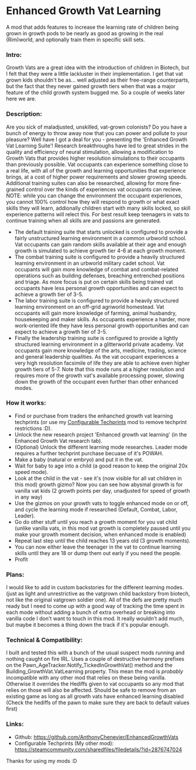# Enhanced Growth Vat Learning
A mod that adds features to increase the learning rate of children being grown in growth pods to be nearly as good as growing in the real (Rim)world, and optionally train them in specific skill sets.

### Intro:
Growth Vats are a great idea with the introduction of children in Biotech, but I felt that they were a little lackluster in their implementation. I get that vat grown kids shouldn't be as... well adjusted as their free-range counterparts, but the fact that they never gained growth tiers when that was a major feature of the child growth system bugged me. So a couple of weeks later here we are.    

### Description:
Are you sick of maladjusted, unskilled, vat-grown colonists?
Do you have a bunch of energy to throw away now that you can power and pollute to your pleasure?
Well have I got a deal for you - presenting the 'Enhanced Growth Vat Learning Suite'!
Research breakthroughs have led to great strides in the quality and efficiency of neural stimulation, allowing a modification to Growth Vats that provides higher resolution simulations to their occupants than previously possible.
Vat occupants can experience something close to a real life, with all of the growth and learning opportunities that experience brings, at a cost of higher power requirements and slower growing speeds.
Additional training suites can also be researched, allowing for more fine-grained control over the kinds of experiences vat occupants can recieve. NOTE: while you can change the environment the occupant experiences, you cannot 100% control how they will respond to growth or what exact skills they will learn, addionally children start with many skills locked, so skill experience patterns will relect this. For best result keep teenagers in vats to continue training when all skills are and passions are generated.

- The default training suite that starts unlocked is configured to provide a fairly unstructured learning environment in a common urbworld school. Vat occupants can gain random skills available at their age and enough growth is simulated to achieve growth tier 4-6 at each growth moment.
- The combat training suite is configured to provide a heavily structured learning environment in an urbworld military cadet school. Vat occupants will gain more knowledge of combat and combat-related operations such as building defenses, breaching entrenched positions and triage. As more focus is put on certain skills being trained vat occupants have less personal growth opportunities and can expect to achieve a growth tier of 3-5.
- The labor training suite is configured to provide a heavily structured learning environment on an off-grid agriworld homestead. Vat occupants will gain more knowledge of farming, animal husbandry, housekeeping and maker skills. As occupants experience a harder, more work-oriented life they have less personal growth opportunities and can expect to achieve a growth tier of 3-5.
- Finally the leadership training suite is configured to provide a lightly structured learning environment in a glitterworld private academy. Vat occupants gain more knowledge of the arts, medicine, trading, science and general leadership qualities. As the vat occupant experiences a very high resolution facsimile of life they are able to achieve even higher growth tiers of 5-7. Note that this mode runs at a higher resolution and requires more of the growth vat's available processing power, slowing down the growth of the occupant even further than other enhanced modes. 

### How it works:
- Find or purchase from traders the enhanched growth vat learning techprints (or use my <a href="https://steamcommunity.com/sharedfiles/filedetails/?id=2876747024">Configurable Techprints</a> mod to remove techprint restrictions :D).
- Unlock the new research project 'Enhanced growth vat learning' (in the Enhanced Growth Vat research tab).
- (Optional) Unlock the different learning mode researches. Leader mode requires a further techprint purchase becuase of it's POWAH.
- Make a baby (natural or embryo) and put it in the vat.
- Wait for baby to age into a child (a good reason to keep the original 20x speed mode).
- Look at the child in the vat - see it's (now visible for all vat children in this mod) growth gizmo? Now you can see how abysmal growth is for vanilla vat kids (2 growth points per day, unadjusted for speed of growth in any way)
- Use the gizmos on your growth vats to toggle enhanced mode on or off, and cycle the learning mode if researched (Default, Combat, Labor, Leader).
- Go do other stuff until you reach a growth moment for you vat child (unlike vanilla vats, in this mod vat growth is completely paused until you make your growth moment decision, when enhanced mode is enabled)
- Repeat last step until the child reaches 13 years old (3 growth moments).
- You can now either leave the teenager in the vat to continue learning skills until they are 18 or dump them out early if you need the people.
- Profit

### Plans:
I would like to add in custom backstories for the different learning modes. (just as light and unrestrictive as the vatgrown child backstory from biotech, not like the original vatgrown soldier one). All of the defs are pretty much ready but I need to come up with a good way of tracking the time spent in each mode without adding a bunch of extra overhead or breaking into vanilla code I don't want to touch in this mod. It really wouldn't add much, but maybe it becomes a thing down the track if it's popular enough.

### Technical & Compatibility:
I built and tested this with a bunch of the usual suspect mods running and nothing caught on fire IRL. 
Uses a couple of destructive harmony prefixes on the Pawn_AgeTracker.Notify_TickedInGrowthVat() method and the Building_GrowthVat.VatLearning property. This mean the mod is *probably* incompatible with any other mod that relies on these being vanilla.
Otherwise it overrides the Hediffs given to vat occupants so any mod that relies on those will also be affected. 
Should be safe to remove from an existing game as long as all growth vats have enhanced learning disabled (Check the hediffs of the pawn to make sure they are back to default values first)

### Links:
- Github: https://github.com/AnthonyChenevier/EnhancedGrowthVats
- Configurable Techprints (My other mod): https://steamcommunity.com/sharedfiles/filedetails/?id=2876747024

Thanks for using my mods :D